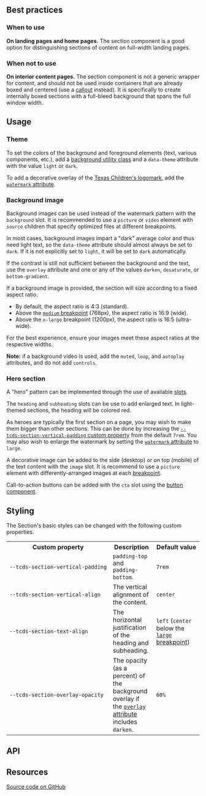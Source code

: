 <!--lede
  The section component creates a boxed container with a full-bleed background and vertical padding, useful for creating distinct sections on landing pages.
lede-->

<!--twig
{% embed "@tch/includes/example.twig" with {
  full_screen: true,
} %}
{% block content %}
<tcds-section>
  <p>
    Lorem ipsum dolor sit amet, consectetur adipiscing elit, sed do
    eiusmod tempor incididunt ut labore et dolore magna aliqua.
  </p>
</tcds-section>
{% endblock %}
{% endembed %}
twig-->

## Best practices
### When to use
**On landing pages and home pages.** The section component is a good option for distinguishing sections of content on full-width landing pages.

### When not to use
**On interior content pages.** The section component is not a generic wrapper for content, and should not be used inside containers that are already boxed and centered (use a [callout](/content/callout) instead). It is specifically to create internally boxed sections with a full-bleed background that spans the full window width.

## Usage
### Theme
To set the colors of the background and foreground elements (text, various components, etc.), add a [background utility class](/design/color#utilities) and a `data-theme` attribute with the value `light` or `dark`.

<!--twig
{% embed "@tch/includes/example.twig" with {
  full_screen: true,
  line_highlight: "1,7",
} %}
{% block content %}
<tcds-section class="bg-primary" data-theme="light">
  <p>
    Lorem ipsum dolor sit amet, consectetur adipiscing elit, sed do
    eiusmod tempor incididunt ut labore et dolore magna aliqua.
  </p>
</tcds-section>
<tcds-section class="bg-secondary" data-theme="dark">
  <p>
    Lorem ipsum dolor sit amet, consectetur adipiscing elit, sed do
    eiusmod tempor incididunt ut labore et dolore magna aliqua.
  </p>
</tcds-section>
{% endblock %}
{% endembed %}
twig-->

To add a decorative overlay of the [Texas Children's logomark](/design/branding), add the [`watermark` attribute](#watermark-attribute).

<!--twig
{% embed "@tch/includes/example.twig" with {
  full_screen: true,
  line_highlight: "1",
} %}
{% block content %}
<tcds-section class="bg-tertiary" data-theme="light" watermark>
  <p>
    Lorem ipsum dolor sit amet, consectetur adipiscing elit, sed do
    eiusmod tempor incididunt ut labore et dolore magna aliqua.
  </p>
</tcds-section>
{% endblock %}
{% endembed %}
twig-->

### Background image
Background images can be used instead of the watermark pattern with the `background` slot. It is recommended to use a `picture` or `video` element with `source` children that specify optimized files at different breakpoints.

In most cases, background images impart a "dark" average color and thus need light text, so the `data-theme` attribute should almost always be set to `dark`. If it is not explicitly set to `light`, it will be set to `dark` automatically.

If the contrast is still not sufficient between the background and the text, use the `overlay` attribute and one or any of the values `darken`, `desaturate`, or `bottom-gradient`.

<!--twig
{% embed "@tch/includes/example.twig" with {
  full_screen: true,
  line_highlight: "1-6",
} %}
{% block content %}
<tcds-section overlay="darken desaturate bottom-gradient">
  <picture slot="background">
    <source srcset="https://www.texaschildrensurgentcare.org/sites/urgentcare/files/2022-06/2k22-0013-AK7_3571.jpg" media="(max-width: 768px)">
    <source srcset="https://www.texaschildrensurgentcare.org/sites/urgentcare/files/2022-06/2k22-0013-AK7_3571.jpg" media="(max-width: 1200px)">
    <img srcset="https://www.texaschildrensurgentcare.org/sites/urgentcare/files/2022-06/2k22-0013-AK7_3571.jpg" src="" alt="">
  </picture>

  <p>
    Lorem ipsum dolor sit amet, consectetur adipiscing elit, sed do
    eiusmod tempor incididunt ut labore et dolore magna aliqua.
  </p>
</tcds-section>
{% endblock %}
{% block code %}
<tcds-section overlay="darken desaturate bottom-gradient">
  <picture slot="background">
    <source srcset="some-mobile-image.jpg" media="(max-width: 768px)">
    <source srcset="some-tablet-image.jpg" media="(max-width: 1200px)">
    <img srcset="some-desktop-image.jpg" src="" alt="">
  </picture>

  <p>
    Lorem ipsum dolor sit amet, consectetur adipiscing elit, sed do
    eiusmod tempor incididunt ut labore et dolore magna aliqua.
  </p>
</tcds-section>
{% endblock %}
{% endembed %}
twig-->

If a background image is provided, the section will size according to a fixed aspect ratio.

* By default, the aspect ratio is 4:3 (standard).
* Above the [`medium` breakpoint](/design/layout#breakpoints) (768px), the aspect ratio is 16:9 (wide).
* Above the `x-large` breakpoint (1200px), the aspect ratio is 16:5 (ultra-wide).

For the best experience, ensure your images meet these aspect ratios at the respective widths.

<b>Note:</b> if a background video is used, add the `muted`, `loop`, and `autoplay` attributes, and do not add `controls`.

### Hero section
A "hero" pattern can be implemented through the use of available [slots](#api).

The `heading` and `subheading` slots can be use to add enlarged text. In light-themed sections, the heading will be colored red.

As heroes are typically the first section on a page, you may wish to make them bigger than other sections. This can be done by increasing the [`--tcds-section-vertical-padding` custom property](#styling) from the default `7rem`. You may also wish to enlarge the watermark by setting the [`watermark` attribute](#watermark-attribute) to `large`.

<!--twig
{% embed "@tch/includes/example.twig" with {
  full_screen: true,
} %}
{% block content %}
<tcds-section class="bg-secondary" data-theme="light" watermark="large" style="--tcds-section-vertical-padding: 9rem">
  <h2 slot="heading">Lorem ipsum dolor sit amet</h2>
  <p slot="subheading">
    Lorem ipsum dolor sit amet, consectetur adipiscing elit, sed do
    eiusmod tempor incididunt ut labore et dolore magna aliqua.
  </p>
</tcds-section>
{% endblock %}
{% endembed %}
twig-->

A decorative image can be added to the side (desktop) or on top (mobile) of the text content with the `image` slot. It is recommend to use a `picture` element with differently-arranged images at each [breakpoint](/design/layout#breakpoints).

Call-to-action buttons can be added with the `cta` slot using the [button component](/components/button).

<!--twig
{% embed "@tch/includes/example.twig" with {
  full_screen: true,
  line_highlight: "8-12,14-15",
} %}
{% block content %}
<tcds-section class="bg-secondary" data-theme="light" watermark="large" style="--tcds-section-vertical-padding: 9rem">
  <h2 slot="heading">Lorem ipsum dolor sit amet</h2>
  <p slot="subheading">
    Lorem ipsum dolor sit amet, consectetur adipiscing elit, sed do
    eiusmod tempor incididunt ut labore et dolore magna aliqua.
  </p>

  <picture slot="image">
    <source srcset="https://tchmain2ode1.prod.acquia-sites.com/sites/tc/files/styles/webp/public/2022-09/Pediatrics%20Landing%20-%20Hero%20Circle%20-%20Tablet.png.webp?itok=1t1u7shN" media="(min-width: 768px) and (max-width: 1199px)">
    <source srcset="https://tchmain2ode1.prod.acquia-sites.com/sites/tc/files/styles/webp/public/2022-09/Pediatrics%20Landing%20-%20Hero%20Circle%20-%20Desktop.png.webp?itok=VAeEI8Ni" media="(min-width: 1200px)">
    <img srcset="https://tchmain2ode1.prod.acquia-sites.com/sites/tc/files/styles/webp/public/2022-09/Pediatrics%20Landing%20-%20Hero%20Circle%20-%20Mobile.png.webp?itok=vPsgGRa0" src="" alt="">
  </picture>

  <tcds-button slot="cta" size="large">Primary action</tcds-button>
  <tcds-button slot="cta" size="large" variant="ghost" icon="chevron-right right">Secondary action</tcds-button>
</tcds-section>
{% endblock %}
{% block code %}
<tcds-section class="bg-secondary" data-theme="light" watermark="large" style="--tcds-section-vertical-padding: 9rem">
  <h2 slot="heading">Lorem ipsum dolor sit amet</h2>
  <p slot="subheading">
    Lorem ipsum dolor sit amet, consectetur adipiscing elit, sed do
    eiusmod tempor incididunt ut labore et dolore magna aliqua.
  </p>
  
  <picture slot="image">
    <source srcset="some-tablet-image.jpg" media="(min-width: 768px) and (max-width: 1199px)">
    <source srcset="some-desktop-image.jpg" media="(min-width: 1200px)">
    <img srcset="some-mobile-image.jpg" src="" alt="">
  </picture>

  <tcds-button slot="cta" size="large">Primary action</tcds-button>
  <tcds-button slot="cta" size="large" variant="ghost" icon="chevron-right right">Secondary action</tcds-button>
</tcds-section>
{% endblock %}
{% endembed %}
twig-->

## Styling
The Section's basic styles can be changed with the following custom properties.

<table>
  <tr>
    <th>Custom property</th>
    <th>Description</th>
    <th style="white-space: nowrap">Default value</th>
  </tr>
  <tr>
    <td><code style="white-space: nowrap">--tcds-section-vertical-padding</code></td>
    <td><code>padding-top</code> and <code>padding-bottom</code>.</td>
    <td><code>7rem</code></td>
  </tr>
  <tr>
    <td><code style="white-space: nowrap">--tcds-section-vertical-align</code></td>
    <td>The vertical alignment of the content.</td>
    <td><code>center</code></td>
  </tr>
  <tr>
    <td><code style="white-space: nowrap">--tcds-section-text-align</code></td>
    <td>The horizontal justification of the heading and subheading.</td>
    <td><code>left</code> (<code>center</code> below the <a href="/design/layout#breakpoints"><code>large</code> breakpoint</a>)</td>
  </tr>
  <tr>
    <td><code style="white-space: nowrap">--tcds-section-overlay-opacity</code></td>
    <td>The opacity (as a percent) of the background overlay if the <a href="#overlay-attribute"><code>overlay</code> attribute</a> includes <code>darken</code>.</td>
    <td><code>60%</code></td>
  </tr>
</table>

## API
<!--twig {{ include("@tch/includes/api.twig", {
  attributes: [
    {
      name: "overlay",
      type: ["prop", "string"],
      description: "One or any of <code>darken</code>, <code>desaturate</code>, or <code>bottom-gradient</code>.",
      required: "no",
    },
    {
      name: "watermark",
      type: ["prop", "string"],
      description: "Empty or <code>large</code>.",
      required: "no",
    },
  ],
  slots: [
    {
      name: "(default)",
      multiple: "no",
      description: "Default content slot.",
      required: "no",
    },
    {
      name: "background",
      multiple: "no",
      description: "An <code>img</code>, <code>picture</code>, or <code>video</code> element to use as the background.",
      required: "no",
    },
    {
      name: "heading",
      multiple: "no",
      description: "An <code>h1</code> or <code>h2</code> element to use as an enlarged headline.",
      required: "no",
    },
    {
      name: "subheading",
      multiple: "no",
      description: "A <code>p</code> element to use as an enlarged subhead.",
      required: "no",
    },
    {
      name: "image",
      multiple: "no",
      description: "An <code>img</code> or <code>picture</code> element to use as an image placed to the right of (desktop) or above (mobile) the content.",
      required: "no",
    },
    {
      name: "cta",
      multiple: "yes",
      description: "<code>tcds-button</code> (or <code>a</code> or <code>button</code>) elements to use as the calls-to-action beneath the heading and subheading.",
      required: "no",
    },
  ],
}) }} twig-->

## Resources
[Source code on GitHub](https://github.com/jacecotton/tcds/blob/main/components/section/)